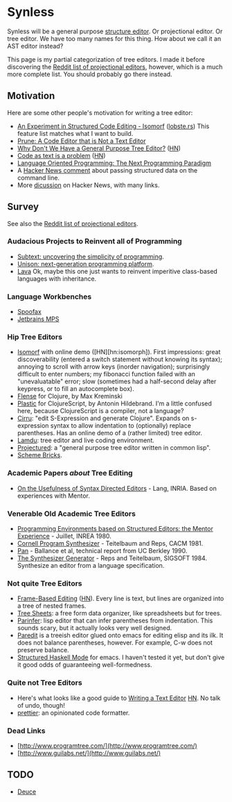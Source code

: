 # Synless

Synless will be a general purpose
[structure editor][wiki:structure_editor].
Or projectional editor. Or tree editor.
We have too many names for this thing.
How about we call it an AST editor instead?

This page is my partial categorization of tree editors. I made it
before discovering the
[Reddit list of projectional editors](https://www.reddit.com/r/nosyntax/wiki/projects),
however, which is a much more complete list. You should probably go
there instead.

## Motivation

Here are some other people's motivation for writing a tree editor:

- [An Experiment in Structured Code Editing - Isomorf](https://blog.isomorf.io/an-experiment-in-structured-code-editing-68b917a9157c)
  ([lobste.rs](https://lobste.rs/s/ofx5mf/experiment_structured_code_editing))
  This feature list matches what I want to build.
- [Prune: A Code Editor that is Not a Text Editor](https://www.facebook.com/notes/kent-beck/prune-a-code-editor-that-is-not-a-text-editor/1012061842160013/)
- [Why Don't We Have a General Purpose Tree Editor?](http://pcmonk.me/2014/04/01/why-dont-we-have-a-general-purpose-tree-editor.html)
([HN](https://news.ycombinator.com/item?id=13578256))
- [Code as text is a problem](http://dohgramming.com/post/code-as-text-is-a-problem/)
  ([HN](https://news.ycombinator.com/item?id=14278605))
- [Language Oriented Programming: The Next Programming Paradigm](http://www.onboard.jetbrains.com/is1/articles/04/10/lop/)
- A [Hacker News comment](https://news.ycombinator.com/item?id=14675431)
  about passing structured data on the command line.
- More [dicussion](https://news.ycombinator.com/item?id=13773813) on Hacker News, with many links.


## Survey

See also the [Reddit list of projectional editors](https://www.reddit.com/r/nosyntax/wiki/projects).

### Audacious Projects to Reinvent all of Programming

- [Subtext: uncovering the simplicity of programming][subtext].
- [Unison: next-generation programming platform][unison].
- [Lava][lava] Ok, maybe this one just wants to reinvent imperitive
  class-based languages with inheritance.

### Language Workbenches

- [Spoofax][spoofax]
- [Jetbrains MPS][mps]


### Hip Tree Editors

- [Isomorf][isomorf] with online demo ([HN][hn:isomorph]). First
  impressions: great discoverability (entered a switch statement
  without knowing its syntax); annoying to scroll with arrow keys
  (inorder navigation); surprisingly difficult to enter numbers; my
  fibonacci function failed with an "unevaluatable" error; slow
  (sometimes had a half-second delay after keypress, or to fill an
  autocomplete box).
- [Flense][flense] for Clojure, by Max Kreminski
- [Plastic][plastic] for ClojureScript, by Antonin Hildebrand. I'm a
  little confused here, because ClojureScript is a compiler, not a
  language?
- [Cirru][cirru]: "edit S-Expression and generate Clojure".
  Expands on s-expression syntax to allow indentation to (optionally)
  replace parentheses. Has an online demo of a (rather limited) tree
  editor.
- [Lamdu][lamdu]: tree editor and live coding environment.
- [Projectured][projectured]: a "general purpose tree editor written in
  common lisp".
- [Scheme Bricks][bricks].


### Academic Papers *about* Tree Editing

- [On the Usefulness of Syntax Directed Editors][lang] - Lang,
  INRIA. Based on experiences with Mentor.

### Venerable Old Academic Tree Editors

- [Programming Environments based on Structured Editors: the Mentor Experience][mentor] -
  Juillet, INREA 1980.
- [Cornell Program Synthesizer][teitelbaum] - Teitelbaum and Reps,
  CACM 1981.
- [Pan][pan] - Ballance et al, technical report from UC Berkley 1990.
- [The Synthesizer Generator][syngen] - Reps and Teitelbaum,
  SIGSOFT 1984. Synthesize an editor from a language specification.


### Not quite Tree Editors

- [Frame-Based Editing][frame] ([HN][hn:frame]). Every line is text,
  but lines are organized into a tree of nested frames.
- [Tree Sheets][tree_sheets]: a free form data organizer, like
  spreadsheets but for trees.
- [Parinfer][parinfer]: lisp editor that can infer parentheses from
  indentation. This sounds scary, but it actually looks very well
  designed.
- [Paredit]() is a treeish
  editor glued onto emacs for editing elisp and its ilk. It does not
  balance parentheses, however.  For example, C-w does not preserve
  balance.
- [Structured Haskell Mode][haskell] for emacs. I haven't tested it
  yet, but don't give it good odds of guaranteeing well-formedness.


### Quite not Tree Editors

- Here's what looks like a good guide to
[Writing a Text Editor](https://viewsourcecode.org/snaptoken/kilo/)
[HN](https://news.ycombinator.com/item?id=14046446).
No talk of undo, though!
- [prettier][prettier]: an opinionated code formatter.


### Dead Links

- [http://www.programtree.com/](http://www.programtree.com/)
- [http://www.guilabs.net/](http://www.guilabs.net/)


[wiki:structure_editor]:https://en.wikipedia.org/wiki/Structure_editor
[teitelbaum]:http://pages.cs.wisc.edu/~fischer/papers/synthesizer.pdf
[plastic]:https://github.com/darwin/plastic
[flense]:https://github.com/mkremins/flense
[pan]:http://www.ics.uci.edu/~andre/ics228s2006/ballancegrahamvandevanter.pdf
[frame]:https://kclpure.kcl.ac.uk/portal/files/71018111/Frame_based_editing.pdf
[hn:frame]:https://news.ycombinator.com/item?id=14609215
[syngen]:https://www.ics.uci.edu/~taylor/ics228/SynGen.pdf
[lang]:http://bat8.inria.fr/~lang/papers/trondheim86/usefulness-syntax-directed-editors-19860616-18.pdf
[tree_sheets]:http://strlen.com/treesheets/
[subtext]:http://www.subtext-lang.org/
[mentor]:https://hal.inria.fr/file/index/docid/76535/filename/RR-0026.pdf
[lava]:http://lavape.sourceforge.net/index.htm
[isomorf]:https://isomorf.io/?#!/tours/~
[hn:isomorf]:https://news.ycombinator.com/item?id=15532964#15533742
[spoofax]:http://www.metaborg.org/en/latest/
[mps]:https://www.jetbrains.com/mps/concepts/
[cirru]:http://cirru.org/
[lamdu]:http://www.lamdu.org/
[unison]:http://unisonweb.org/
[paredit]:https://www.emacswiki.org/emacs/ParEdit
[haskell]:https://github.com/chrisdone/structured-haskell-mode
[projectured]:https://github.com/projectured/projectured
[parinfer]:https://github.com/shaunlebron/parinfer
[prettier]:https://github.com/prettier/prettier
[bricks]:http://www.pawfal.org/dave/index.cgi?Projects/Scheme%20Bricks

## TODO

- [Deuce](https://news.ycombinator.com/item?id=17398705)
